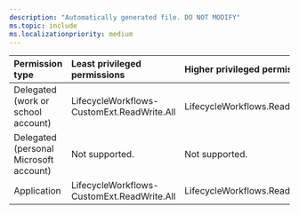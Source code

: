 ```yaml
---
description: "Automatically generated file. DO NOT MODIFY"
ms.topic: include
ms.localizationpriority: medium
---
```


|Permission type|Least privileged permissions|Higher privileged permissions|
|:---|:---|:---|
|Delegated (work or school account)|LifecycleWorkflows-CustomExt.ReadWrite.All|LifecycleWorkflows.ReadWrite.All|
|Delegated (personal Microsoft account)|Not supported.|Not supported.|
|Application|LifecycleWorkflows-CustomExt.ReadWrite.All|LifecycleWorkflows.ReadWrite.All|

